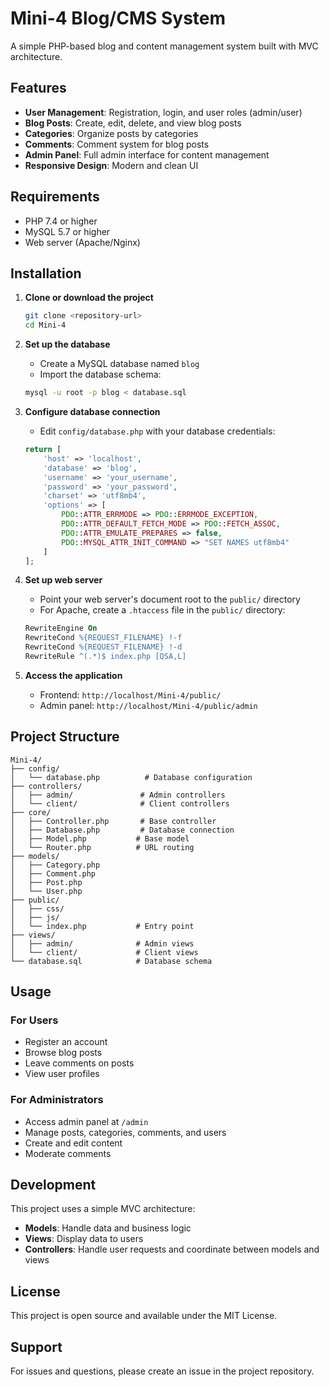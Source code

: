 # Mini-4 Blog/CMS System

A simple PHP-based blog and content management system built with MVC architecture.

## Features

- **User Management**: Registration, login, and user roles (admin/user)
- **Blog Posts**: Create, edit, delete, and view blog posts
- **Categories**: Organize posts by categories
- **Comments**: Comment system for blog posts
- **Admin Panel**: Full admin interface for content management
- **Responsive Design**: Modern and clean UI

## Requirements

- PHP 7.4 or higher
- MySQL 5.7 or higher
- Web server (Apache/Nginx)

## Installation

1. **Clone or download the project**
   ```bash
   git clone <repository-url>
   cd Mini-4
   ```

2. **Set up the database**
   - Create a MySQL database named `blog`
   - Import the database schema:
   ```bash
   mysql -u root -p blog < database.sql
   ```

3. **Configure database connection**
   - Edit `config/database.php` with your database credentials:
   ```php
   return [
       'host' => 'localhost',
       'database' => 'blog',
       'username' => 'your_username',
       'password' => 'your_password',
       'charset' => 'utf8mb4',
       'options' => [
           PDO::ATTR_ERRMODE => PDO::ERRMODE_EXCEPTION,
           PDO::ATTR_DEFAULT_FETCH_MODE => PDO::FETCH_ASSOC,
           PDO::ATTR_EMULATE_PREPARES => false,
           PDO::MYSQL_ATTR_INIT_COMMAND => "SET NAMES utf8mb4"
       ]
   ];
   ```

4. **Set up web server**
   - Point your web server's document root to the `public/` directory
   - For Apache, create a `.htaccess` file in the `public/` directory:
   ```apache
   RewriteEngine On
   RewriteCond %{REQUEST_FILENAME} !-f
   RewriteCond %{REQUEST_FILENAME} !-d
   RewriteRule ^(.*)$ index.php [QSA,L]
   ```

5. **Access the application**
   - Frontend: `http://localhost/Mini-4/public/`
   - Admin panel: `http://localhost/Mini-4/public/admin`

## Project Structure

```
Mini-4/
├── config/
│   └── database.php          # Database configuration
├── controllers/
│   ├── admin/               # Admin controllers
│   └── client/              # Client controllers
├── core/
│   ├── Controller.php       # Base controller
│   ├── Database.php         # Database connection
│   ├── Model.php           # Base model
│   └── Router.php          # URL routing
├── models/
│   ├── Category.php
│   ├── Comment.php
│   ├── Post.php
│   └── User.php
├── public/
│   ├── css/
│   ├── js/
│   └── index.php           # Entry point
├── views/
│   ├── admin/              # Admin views
│   └── client/             # Client views
└── database.sql            # Database schema
```

## Usage

### For Users
- Register an account
- Browse blog posts
- Leave comments on posts
- View user profiles

### For Administrators
- Access admin panel at `/admin`
- Manage posts, categories, comments, and users
- Create and edit content
- Moderate comments

## Development

This project uses a simple MVC architecture:
- **Models**: Handle data and business logic
- **Views**: Display data to users
- **Controllers**: Handle user requests and coordinate between models and views

## License

This project is open source and available under the MIT License.

## Support

For issues and questions, please create an issue in the project repository. 